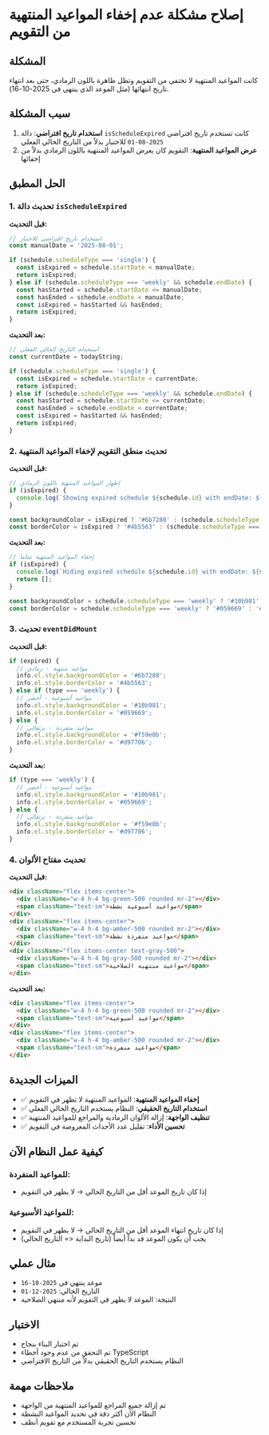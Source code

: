 # إصلاح مشكلة عدم إخفاء المواعيد المنتهية من التقويم

## المشكلة
كانت المواعيد المنتهية لا تختفي من التقويم وتظل ظاهرة باللون الرمادي، حتى بعد انتهاء تاريخ انتهائها (مثل الموعد الذي ينتهي في 2025-10-16).

## سبب المشكلة
1. **استخدام تاريخ افتراضي**: دالة `isScheduleExpired` كانت تستخدم تاريخ افتراضي `2025-08-01` للاختبار بدلاً من التاريخ الحالي الفعلي
2. **عرض المواعيد المنتهية**: التقويم كان يعرض المواعيد المنتهية باللون الرمادي بدلاً من إخفائها

## الحل المطبق

### 1. تحديث دالة `isScheduleExpired`

**قبل التحديث:**
```javascript
// استخدام تاريخ افتراضي للاختبار
const manualDate = '2025-08-01';

if (schedule.scheduleType === 'single') {
  const isExpired = schedule.startDate < manualDate;
  return isExpired;
} else if (schedule.scheduleType === 'weekly' && schedule.endDate) {
  const hasStarted = schedule.startDate <= manualDate;
  const hasEnded = schedule.endDate < manualDate;
  const isExpired = hasStarted && hasEnded;
  return isExpired;
}
```

**بعد التحديث:**
```javascript
// استخدام التاريخ الحالي الفعلي
const currentDate = todayString;

if (schedule.scheduleType === 'single') {
  const isExpired = schedule.startDate < currentDate;
  return isExpired;
} else if (schedule.scheduleType === 'weekly' && schedule.endDate) {
  const hasStarted = schedule.startDate <= currentDate;
  const hasEnded = schedule.endDate < currentDate;
  const isExpired = hasStarted && hasEnded;
  return isExpired;
}
```

### 2. تحديث منطق التقويم لإخفاء المواعيد المنتهية

**قبل التحديث:**
```javascript
// إظهار المواعيد المنتهية باللون الرمادي
if (isExpired) {
  console.log(`Showing expired schedule ${schedule.id} with endDate: ${schedule.endDate} in gray`);
}

const backgroundColor = isExpired ? '#6b7280' : (schedule.scheduleType === 'weekly' ? '#10b981' : '#f59e0b');
const borderColor = isExpired ? '#4b5563' : (schedule.scheduleType === 'weekly' ? '#059669' : '#d97706');
```

**بعد التحديث:**
```javascript
// إخفاء المواعيد المنتهية تماماً
if (isExpired) {
  console.log(`Hiding expired schedule ${schedule.id} with endDate: ${schedule.endDate}`);
  return [];
}

const backgroundColor = schedule.scheduleType === 'weekly' ? '#10b981' : '#f59e0b';
const borderColor = schedule.scheduleType === 'weekly' ? '#059669' : '#d97706';
```

### 3. تحديث `eventDidMount`

**قبل التحديث:**
```javascript
if (expired) {
  // مواعيد منتهية - رمادي
  info.el.style.backgroundColor = '#6b7280';
  info.el.style.borderColor = '#4b5563';
} else if (type === 'weekly') {
  // مواعيد أسبوعية - أخضر
  info.el.style.backgroundColor = '#10b981';
  info.el.style.borderColor = '#059669';
} else {
  // مواعيد منفردة - برتقالي
  info.el.style.backgroundColor = '#f59e0b';
  info.el.style.borderColor = '#d97706';
}
```

**بعد التحديث:**
```javascript
if (type === 'weekly') {
  // مواعيد أسبوعية - أخضر
  info.el.style.backgroundColor = '#10b981';
  info.el.style.borderColor = '#059669';
} else {
  // مواعيد منفردة - برتقالي
  info.el.style.backgroundColor = '#f59e0b';
  info.el.style.borderColor = '#d97706';
}
```

### 4. تحديث مفتاح الألوان

**قبل التحديث:**
```html
<div className="flex items-center">
  <div className="w-4 h-4 bg-green-500 rounded mr-2"></div>
  <span className="text-sm">مواعيد أسبوعية نشطة</span>
</div>
<div className="flex items-center">
  <div className="w-4 h-4 bg-amber-500 rounded mr-2"></div>
  <span className="text-sm">مواعيد منفردة نشطة</span>
</div>
<div className="flex items-center text-gray-500">
  <div className="w-4 h-4 bg-gray-500 rounded mr-2"></div>
  <span className="text-sm">مواعيد منتهية الصلاحية</span>
</div>
```

**بعد التحديث:**
```html
<div className="flex items-center">
  <div className="w-4 h-4 bg-green-500 rounded mr-2"></div>
  <span className="text-sm">مواعيد أسبوعية</span>
</div>
<div className="flex items-center">
  <div className="w-4 h-4 bg-amber-500 rounded mr-2"></div>
  <span className="text-sm">مواعيد منفردة</span>
</div>
```

## الميزات الجديدة
- ✅ **إخفاء المواعيد المنتهية**: المواعيد المنتهية لا تظهر في التقويم
- ✅ **استخدام التاريخ الحقيقي**: النظام يستخدم التاريخ الحالي الفعلي
- ✅ **تنظيف الواجهة**: إزالة الألوان الرمادية والمراجع للمواعيد المنتهية
- ✅ **تحسين الأداء**: تقليل عدد الأحداث المعروضة في التقويم

## كيفية عمل النظام الآن

### للمواعيد المنفردة:
- إذا كان تاريخ الموعد أقل من التاريخ الحالي → لا يظهر في التقويم

### للمواعيد الأسبوعية:
- إذا كان تاريخ انتهاء الموعد أقل من التاريخ الحالي → لا يظهر في التقويم
- يجب أن يكون الموعد قد بدأ أيضاً (تاريخ البداية <= التاريخ الحالي)

## مثال عملي
- موعد ينتهي في `2025-10-16`
- التاريخ الحالي: `2025-12-01`
- النتيجة: الموعد لا يظهر في التقويم لأنه منتهي الصلاحية

## الاختبار
- تم اختبار البناء بنجاح
- تم التحقق من عدم وجود أخطاء TypeScript
- النظام يستخدم التاريخ الحقيقي بدلاً من التاريخ الافتراضي

## ملاحظات مهمة
- تم إزالة جميع المراجع للمواعيد المنتهية من الواجهة
- النظام الآن أكثر دقة في تحديد المواعيد النشطة
- تحسين تجربة المستخدم مع تقويم أنظف 